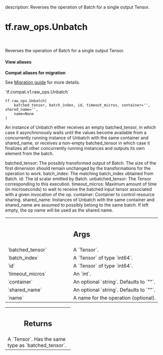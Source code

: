 description: Reverses the operation of Batch for a single output Tensor.

<div itemscope itemtype="http://developers.google.com/ReferenceObject">
<meta itemprop="name" content="tf.raw_ops.Unbatch" />
<meta itemprop="path" content="Stable" />
</div>

# tf.raw_ops.Unbatch

<!-- Insert buttons and diff -->

<table class="tfo-notebook-buttons tfo-api nocontent" align="left">

</table>



Reverses the operation of Batch for a single output Tensor.

<section class="expandable">
  <h4 class="showalways">View aliases</h4>
  <p>
<b>Compat aliases for migration</b>
<p>See
<a href="https://www.tensorflow.org/guide/migrate">Migration guide</a> for
more details.</p>
<p>`tf.compat.v1.raw_ops.Unbatch`</p>
</p>
</section>

<pre class="devsite-click-to-copy prettyprint lang-py tfo-signature-link">
<code>tf.raw_ops.Unbatch(
    batched_tensor, batch_index, id, timeout_micros, container='', shared_name='',
    name=None
)
</code></pre>



<!-- Placeholder for "Used in" -->

An instance of Unbatch either receives an empty batched_tensor, in which case it
asynchronously waits until the values become available from a concurrently
running instance of Unbatch with the same container and shared_name, or receives
a non-empty batched_tensor in which case it finalizes all other concurrently
running instances and outputs its own element from the batch.

batched_tensor: The possibly transformed output of Batch. The size of the first
 dimension should remain unchanged by the transformations for the operation to
 work.
batch_index: The matching batch_index obtained from Batch.
id: The id scalar emitted by Batch.
unbatched_tensor: The Tensor corresponding to this execution.
timeout_micros: Maximum amount of time (in microseconds) to wait to receive the
 batched input tensor associated with a given invocation of the op.
container: Container to control resource sharing.
shared_name: Instances of Unbatch with the same container and shared_name are
 assumed to possibly belong to the same batch. If left empty, the op name will
 be used as the shared name.

<!-- Tabular view -->
 <table class="responsive fixed orange">
<colgroup><col width="214px"><col></colgroup>
<tr><th colspan="2"><h2 class="add-link">Args</h2></th></tr>

<tr>
<td>
`batched_tensor`
</td>
<td>
A `Tensor`.
</td>
</tr><tr>
<td>
`batch_index`
</td>
<td>
A `Tensor` of type `int64`.
</td>
</tr><tr>
<td>
`id`
</td>
<td>
A `Tensor` of type `int64`.
</td>
</tr><tr>
<td>
`timeout_micros`
</td>
<td>
An `int`.
</td>
</tr><tr>
<td>
`container`
</td>
<td>
An optional `string`. Defaults to `""`.
</td>
</tr><tr>
<td>
`shared_name`
</td>
<td>
An optional `string`. Defaults to `""`.
</td>
</tr><tr>
<td>
`name`
</td>
<td>
A name for the operation (optional).
</td>
</tr>
</table>



<!-- Tabular view -->
 <table class="responsive fixed orange">
<colgroup><col width="214px"><col></colgroup>
<tr><th colspan="2"><h2 class="add-link">Returns</h2></th></tr>
<tr class="alt">
<td colspan="2">
A `Tensor`. Has the same type as `batched_tensor`.
</td>
</tr>

</table>

